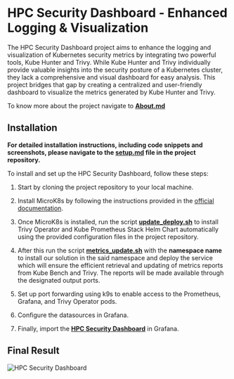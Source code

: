 # **HPC Security Dashboard - Enhanced Logging & Visualization**

The HPC Security Dashboard project aims to enhance the logging and visualization of Kubernetes security metrics by integrating two powerful tools, Kube Hunter and Trivy. While Kube Hunter and Trivy individually provide valuable insights into the security posture of a Kubernetes cluster, they lack a comprehensive and visual dashboard for easy analysis. This project bridges that gap by creating a centralized and user-friendly dashboard to visualize the metrics generated by Kube Hunter and Trivy.

To know more about the project navigate to [**About.md**](docs/about.md)

## **Installation**

**For detailed installation instructions, including code snippets and screenshots, please navigate to the [setup.md](docs/setup.md) file in the project repository.**

To install and set up the HPC Security Dashboard, follow these steps:

1. Start by cloning the project repository to your local machine.

2. Install MicroK8s by following the instructions provided in the [official documentation](https://microk8s.io/docs/getting-started).

3. Once MicroK8s is installed, run the script [**update_deploy.sh**](scripts/update_deploy.sh) to install Trivy Operator and Kube Prometheus Stack Helm Chart automatically using the provided configuration files in the project repository.

4. After this run the script [**metrics_update.sh**](scripts/metrics_update.sh) with the **namespace name** to install our solution in the said namespace and deploy the service which will ensure the efficient retrieval and updating of metrics reports from Kube Bench and Trivy. The reports will be made available through the designated output ports.

5. Set up port forwarding using k9s to enable access to the Prometheus, Grafana, and Trivy Operator pods.

6. Configure the datasources in Grafana.

9. Finally, import the [**HPC Security Dashboard**](Grafana/CIS%20FINALIZED-1685428397856.json) in Grafana.

## Final Result

![HPC Security Dashboard](https://github.com/AP-XD/HPE-CTY-HPC-Security-Dashboard/assets/63340491/c8ccacec-7c30-40f0-a75d-25ede39b9665)
